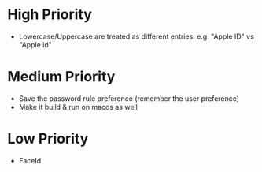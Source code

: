 # High Priority
- Lowercase/Uppercase are treated as different entries. e.g. "Apple ID" vs "Apple id"

# Medium Priority
- Save the password rule preference (remember the user preference)
- Make it build & run on macos as well

# Low Priority
- FaceId
